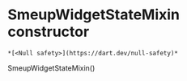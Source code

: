 


# SmeupWidgetStateMixin constructor




    *[<Null safety>](https://dart.dev/null-safety)*



SmeupWidgetStateMixin()












